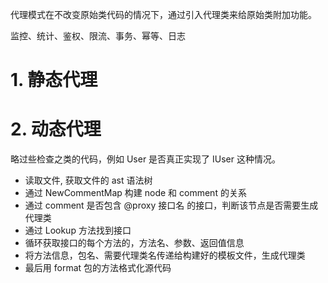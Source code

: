 代理模式在不改变原始类代码的情况下，通过引入代理类来给原始类附加功能。


监控、统计、鉴权、限流、事务、幂等、日志


# 1. 静态代理





# 2. 动态代理

略过些检查之类的代码，例如 User  是否真正实现了 IUser  这种情况。

- 读取文件, 获取文件的 ast 语法树
- 通过 NewCommentMap 构建 node 和 comment 的关系
- 通过 comment 是否包含 @proxy 接口名  的接口，判断该节点是否需要生成代理类
- 通过 Lookup 方法找到接口
- 循环获取接口的每个方法的，方法名、参数、返回值信息
- 将方法信息，包名、需要代理类名传递给构建好的模板文件，生成代理类
- 最后用 format 包的方法格式化源代码




